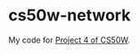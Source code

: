# cs50w-network
My code for [Project 4 of CS50W](https://cs50.harvard.edu/web/2020/projects/4/network/).
